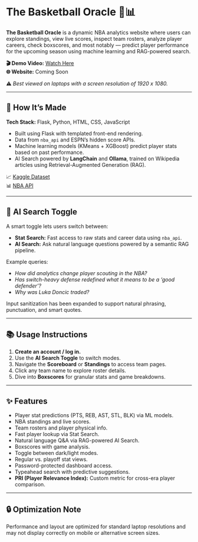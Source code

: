 # The Basketball Oracle 🏀📊

**The Basketball Oracle** is a dynamic NBA analytics website where users can explore standings, view live scores, inspect team rosters, analyze player careers, check boxscores, and most notably — predict player performance for the upcoming season using machine learning and RAG-powered search.

**🎬 Demo Video:** [Watch Here](https://youtu.be/LPEVSYnCYn8)  
**🌐 Website:** Coming Soon

⚠️ *Best viewed on laptops with a screen resolution of 1920 x 1080.*

---

## 🔧 How It’s Made

**Tech Stack:** Flask, Python, HTML, CSS, JavaScript

- Built using Flask with templated front-end rendering.
- Data from `nba_api` and ESPN’s hidden score APIs.
- Machine learning models (KMeans + XGBoost) predict player stats based on past performance.
- AI Search powered by **LangChain** and **Ollama**, trained on Wikipedia articles using Retrieval-Augmented Generation (RAG).

📈 [Kaggle Dataset](https://www.kaggle.com/datasets/sumitrodatta/nba-aba-baa-stats)  
📊 [NBA API](https://github.com/swar/nba_api)

---

## 🧠 AI Search Toggle

A smart toggle lets users switch between:

- **Stat Search:** Fast access to raw stats and career data using `nba_api`.
- **AI Search:** Ask natural language questions powered by a semantic RAG pipeline.

Example queries:
- *How did analytics change player scouting in the NBA?*
- *Has switch-heavy defense redefined what it means to be a ‘good defender’?*
- *Why was Luka Doncic traded?*

Input sanitization has been expanded to support natural phrasing, punctuation, and smart quotes.

---

## 📚 Usage Instructions

1. **Create an account / log in.**
2. Use the **AI Search Toggle** to switch modes.
3. Navigate the **Scoreboard** or **Standings** to access team pages.
4. Click any team name to explore roster details.
5. Dive into **Boxscores** for granular stats and game breakdowns.

---

## ✨ Features

- Player stat predictions (PTS, REB, AST, STL, BLK) via ML models.
- NBA standings and live scores.
- Team rosters and player physical info.
- Fast player lookup via Stat Search.
- Natural language Q&A via RAG-powered AI Search.
- Boxscores with game analysis.
- Toggle between dark/light modes.
- Regular vs. playoff stat views.
- Password-protected dashboard access.
- Typeahead search with predictive suggestions.
- **PRI (Player Relevance Index):** Custom metric for cross-era player comparison.

---

## 🔒 Optimization Note

Performance and layout are optimized for standard laptop resolutions and may not display correctly on mobile or alternative screen sizes.
